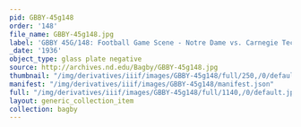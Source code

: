 ```yaml
---
pid: GBBY-45g148
order: '148'
file_name: GBBY-45g148.jpg
label: 'GBBY 45G/148: Football Game Scene - Notre Dame vs. Carnegie Tech - 1936'
_date: '1936'
object_type: glass plate negative
source: http://archives.nd.edu/Bagby/GBBY-45g148.jpg
thumbnail: "/img/derivatives/iiif/images/GBBY-45g148/full/250,/0/default.jpg"
manifest: "/img/derivatives/iiif/images/GBBY-45g148/manifest.json"
full: "/img/derivatives/iiif/images/GBBY-45g148/full/1140,/0/default.jpg"
layout: generic_collection_item
collection: bagby
---
```

